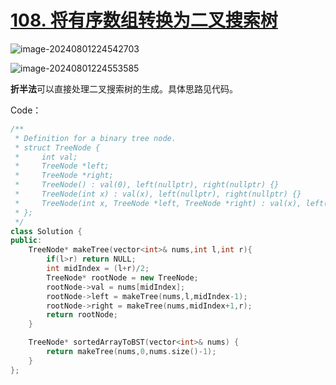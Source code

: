 # [108. 将有序数组转换为二叉搜索树](https://leetcode.cn/problems/convert-sorted-array-to-binary-search-tree/)

![image-20240801224542703](http://henry-typora.oss-cn-beijing.aliyuncs.com/img/image-20240801224542703.png)

![image-20240801224553585](http://henry-typora.oss-cn-beijing.aliyuncs.com/img/image-20240801224553585.png)

**折半法**可以直接处理二叉搜索树的生成。具体思路见代码。

Code：

```cpp
/**
 * Definition for a binary tree node.
 * struct TreeNode {
 *     int val;
 *     TreeNode *left;
 *     TreeNode *right;
 *     TreeNode() : val(0), left(nullptr), right(nullptr) {}
 *     TreeNode(int x) : val(x), left(nullptr), right(nullptr) {}
 *     TreeNode(int x, TreeNode *left, TreeNode *right) : val(x), left(left), right(right) {}
 * };
 */
class Solution {
public:
    TreeNode* makeTree(vector<int>& nums,int l,int r){
        if(l>r) return NULL;
        int midIndex = (l+r)/2;
        TreeNode* rootNode = new TreeNode;
        rootNode->val = nums[midIndex];
        rootNode->left = makeTree(nums,l,midIndex-1);
        rootNode->right = makeTree(nums,midIndex+1,r);
        return rootNode;
    }

    TreeNode* sortedArrayToBST(vector<int>& nums) {
        return makeTree(nums,0,nums.size()-1);
    }
};
```

